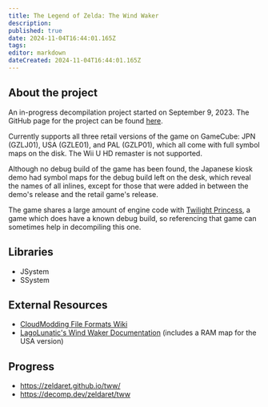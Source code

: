 ```yaml
---
title: The Legend of Zelda: The Wind Waker
description: 
published: true
date: 2024-11-04T16:44:01.165Z
tags: 
editor: markdown
dateCreated: 2024-11-04T16:44:01.165Z
---
```


## About the project

An in-progress decompilation project started on September 9, 2023. The GitHub page for the project can be found [here](https://github.com/zeldaret/tww).

Currently supports all three retail versions of the game on GameCube: JPN (GZLJ01), USA (GZLE01), and PAL (GZLP01), which all come with full symbol maps on the disk. The Wii U HD remaster is not supported.

Although no debug build of the game has been found, the Japanese kiosk demo had symbol maps for the debug build left on the desk, which reveal the names of all inlines, except for those that were added in between the demo's release and the retail game's release.

The game shares a large amount of engine code with [Twilight Princess](/projects/twilight-princess), a game which does have a known debug build, so referencing that game can sometimes help in decompiling this one.

## Libraries

* JSystem
* SSystem

## External Resources

* [CloudModding File Formats Wiki](https://wiki.cloudmodding.com/tww/Main_Page)
* [LagoLunatic's Wind Waker Documentation](https://github.com/LagoLunatic/WW-Hacking-Docs/) (includes a RAM map for the USA version)

## Progress
* https://zeldaret.github.io/tww/
* https://decomp.dev/zeldaret/tww
